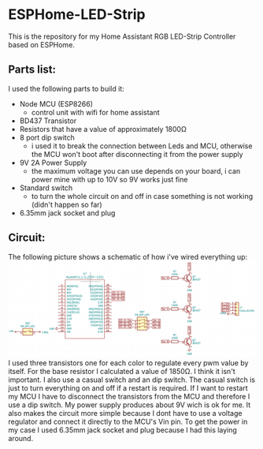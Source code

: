 # ESPHome-LED-Strip
This is the repository for my Home Assistant RGB LED-Strip Controller based on ESPHome. 

## Parts list:
I used the following parts to build it:
- Node MCU (ESP8266)
  - control unit with wifi for home assistant
- BD437 Transistor
- Resistors that have a value of approximately 1800Ω
- 8 port dip switch
  - i used it to break the connection between Leds and MCU, otherwise the MCU won't boot after disconnecting it from the power supply
- 9V 2A Power Supply
  - the maximum voltage you can use depends on your board, i can power mine with up to 10V so 9V works just fine
- Standard switch
  - to turn the whole circuit on and off in case something is not working (didn't happen so far)
- 6.35mm jack socket and plug 

## Circuit:
The following picture shows a schematic of how i've wired everything up:
![alt text](https://github.com/bjoernell/ESPHome-LED-Strip/blob/master/KiCAD/Circuit%20image.png)
I used three transistors one for each color to regulate every pwm value by itself. For the base resistor I calculated a value of 1850Ω. I think it isn't important. I also use a casual switch and an dip switch. The casual switch is just to turn everything on and off if a restart is required. If I want to restart my MCU I have to disconnect the transistors from the MCU and therefore I use a dip switch. My power supply produces about 9V wich is ok for me. It also makes the circuit more simple because I dont have to use a voltage regulator and connect it directly to the MCU's Vin pin. To get the power in my case I used 6.35mm jack socket and plug because I had this laying around.
